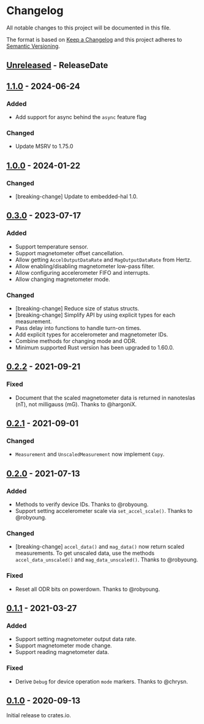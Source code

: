 # Changelog

All notable changes to this project will be documented in this file.

The format is based on [Keep a Changelog](http://keepachangelog.com/en/1.0.0/)
and this project adheres to [Semantic Versioning](http://semver.org/spec/v2.0.0.html).

<!-- next-header -->
## [Unreleased] - ReleaseDate

## [1.1.0] - 2024-06-24

### Added
- Add support for async behind the `async` feature flag

### Changed
- Update MSRV to 1.75.0

## [1.0.0] - 2024-01-22

### Changed
- [breaking-change] Update to embedded-hal 1.0.

## [0.3.0] - 2023-07-17
### Added
- Support temperature sensor.
- Support magnetometer offset cancellation.
- Allow getting `AccelOutputDataRate` and `MagOutputDataRate` from Hertz.
- Allow enabling/disabling magnetometer low-pass filter.
- Allow configuring accelerometer FIFO and interrupts.
- Allow changing magnetometer mode.

### Changed
- [breaking-change] Reduce size of status structs.
- [breaking-change] Simplify API by using explicit types for each measurement.
- Pass delay into functions to handle turn-on times.
- Add explicit types for accelerometer and magnetometer IDs.
- Combine methods for changing mode and ODR.
- Minimum supported Rust version has been upgraded to 1.60.0.

## [0.2.2] - 2021-09-21

### Fixed
- Document that the scaled magnetometer data is returned in nanoteslas (nT),
  not milligauss (mG). Thanks to @hargoniX.

## [0.2.1] - 2021-09-01

### Changed
- `Measurement` and `UnscaledMeasurement` now implement `Copy`.

## [0.2.0] - 2021-07-13

### Added
- Methods to verify device IDs. Thanks to @robyoung.
- Support setting accelerometer scale via `set_accel_scale()`. Thanks to @robyoung.

### Changed
- [breaking-change] `accel_data()` and `mag_data()` now return scaled measurements.
  To get unscaled data, use the methods `accel_data_unscaled()` and `mag_data_unscaled()`.
  Thanks to @robyoung.

### Fixed
- Reset all ODR bits on powerdown. Thanks to @robyoung.

## [0.1.1] - 2021-03-27

### Added
- Support setting magnetometer output data rate.
- Support magnetometer mode change.
- Support reading magnetometer data.

### Fixed
- Derive `Debug` for device operation `mode` markers. Thanks to @chrysn.

## [0.1.0] - 2020-09-13

Initial release to crates.io.

<!-- next-url -->
[Unreleased]: https://github.com/eldruin/lsm303agr-rs/compare/v1.1.0...HEAD
[1.1.0]: https://github.com/eldruin/lsm303agr-rs/compare/v1.0.0...v1.1.0
[1.0.0]: https://github.com/eldruin/lsm303agr-rs/compare/v0.3.0...v1.0.0
[0.3.0]: https://github.com/eldruin/lsm303agr-rs/compare/v0.2.2...v0.3.0
[0.2.2]: https://github.com/eldruin/lsm303agr-rs/compare/v0.2.1...v0.2.2
[0.2.1]: https://github.com/eldruin/lsm303agr-rs/compare/v0.2.0...v0.2.1
[0.2.0]: https://github.com/eldruin/lsm303agr-rs/compare/v0.1.1...v0.2.0
[0.1.1]: https://github.com/eldruin/lsm303agr-rs/compare/v0.1.0...v0.1.1
[0.1.0]: https://github.com/eldruin/lsm303agr-rs/releases/tag/v0.1.0
